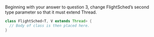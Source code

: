 Beginning with your answer to question 3, change FlightSched’s second type parameter so that it must extend Thread.
```java
class FlightSched<T, V extends Thread> {
  // Body of class is then placed here.
}
```
